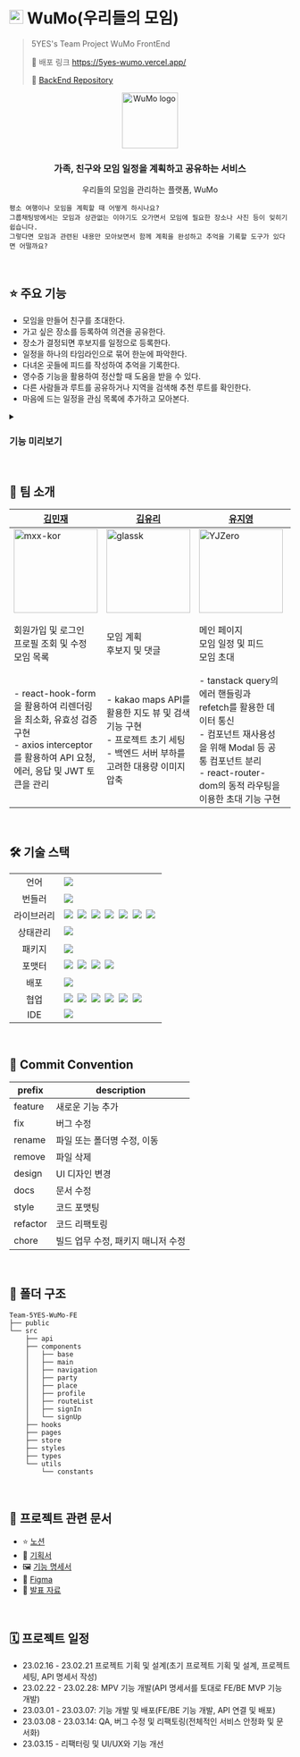 <h1><img width="25px" height="25px" src="https://user-images.githubusercontent.com/63575891/225193442-956c60ce-d81e-425c-982f-42de4acf0a0c.png" alt="WuMo logo"/> WuMo(우리들의 모임)</h1>
  

> 5YES's Team Project WuMo FrontEnd
>
> 🔗 배포 링크 https://5yes-wumo.vercel.app/
>
> 🍩 [BackEnd Repository](https://github.com/prgrms-web-devcourse/Team-5YES-WuMo-BE)


<div align="center">
  <img height="100px" src="https://user-images.githubusercontent.com/39071638/220715210-18e29cdc-b12e-470a-8e11-ed2122091e15.png" alt="WuMo logo" />
  <h3>가족, 친구와 모임 일정을 계획하고 공유하는 서비스</h3>
  <p>우리들의 모임을 관리하는 플랫폼, WuMo</p>
</div>

```
평소 여행이나 모임을 계획할 때 어떻게 하시나요?
그룹채팅방에서는 모임과 상관없는 이야기도 오가면서 모임에 필요한 장소나 사진 등이 잊히기 쉽습니다.
그렇다면 모임과 관련된 내용만 모아보면서 함께 계획을 완성하고 추억을 기록할 도구가 있다면 어떨까요? 
```

<br />

## ⭐️ 주요 기능

- 모임을 만들어 친구를 초대한다.
- 가고 싶은 장소를 등록하여 의견을 공유한다.
- 장소가 결정되면 후보지를 일정으로 등록한다.
- 일정을 하나의 타임라인으로 묶어 한눈에 파악한다.
- 다녀온 곳들에 피드를 작성하여 추억을 기록한다.
- 영수증 기능을 활용하여 정산할 때 도움을 받을 수 있다.
- 다른 사람들과 루트를 공유하거나 지역을 검색해 추천 루트를 확인한다.
- 마음에 드는 일정을 관심 목록에 추가하고 모아본다.

<details>
 <summary><h3>기능 미리보기</h3></summary>
 <details>
 <summary><h4>이메일 회원가입 및 로그인</h4></summary>
 <img width="40%" src="https://user-images.githubusercontent.com/63575891/225982229-65db4553-f08c-4f6a-a636-250e34e1a91d.gif" alt="이메일 회원가입 및 로그인" />
 </details>
 <details>
 <summary><h4>모임 생성 및 관리</h4></summary>
 <img width="40%" src="https://user-images.githubusercontent.com/63575891/225985663-f4c0ae2e-cc8a-4662-ae6d-faa5226e9ce4.gif" alt="모임 생성 및 관리"/>
 </details>
 <details>
 <summary><h4>초대 및 후보지 추가</h4></summary>
 <img width="40%" src="https://user-images.githubusercontent.com/63575891/225984576-2644357e-858f-4cc7-82b6-77add4b6bc28.gif" alt="초대 및 후보지 추가" />
 </details>
 <details>
 <summary><h4>일정 관리 및 피드</h4></summary>
 <img width="40%" src="https://user-images.githubusercontent.com/63575891/225986588-e84deef4-c99b-4aab-9164-6161698f0298.gif" alt="일정 관리 및 피드">
 </details>
 <details>
 <summary><h4>베스트 루트 조회 및 관심 목록</h4></summary>
 <img width="40%" src="https://user-images.githubusercontent.com/63575891/225985170-7012e7ce-790c-4d20-bfdf-b0bf5ed7edd2.gif" alt="베스트 루트 조회 및 관심 목록"/>
 </details>
</details>

<br />

## 🍩 팀 소개

|[김민재](https://github.com/mxx-kor)|[김유리](https://github.com/glassk)|[유지영](https://github.com/YJZero)|[주천욱](https://github.com/chunwookJoo)|
|---|---|---|---|
| <img height="150px" src="https://avatars.githubusercontent.com/mxx-kor" alt="mxx-kor"/> | <img height="150px" src="https://avatars.githubusercontent.com/glassk" alt="glassk" /> | <img height="150px" src="https://avatars.githubusercontent.com/YJZero" alt="YJZero" /> | <img height="150px" src="https://avatars.githubusercontent.com/chunwookJoo" alt="chunwookJoo" /> |
| 회원가입 및 로그인<br />프로필 조회 및 수정<br />모임 목록   | 모임 계획<br />후보지 및 댓글                                | 메인 페이지<br />모임 일정 및 피드<br />모임 초대            | 베스트 여행루트 목록<br />모임 추가 및 관리<br />랜딩 페이지, 404 페이지 |
| - react-hook-form을 활용하여 리렌더링을 최소화, 유효성 검증 구현<br />- axios interceptor를 활용하여 API 요청, 에러, 응답 및 JWT 토큰을 관리 | - kakao maps API를 활용한 지도 뷰 및 검색 기능 구현<br />- 프로젝트 초기 세팅<br /> - 백엔드 서버 부하를 고려한 대용량 이미지 압축 | - tanstack query의 에러 핸들링과 refetch를 활용한 데이터 통신<br />- 컴포넌트 재사용성을 위해 Modal 등 공통 컴포넌트 분리<br />- react-router-dom의 동적 라우팅을 이용한 초대 기능 구현 | - 베스트 루트 좋아요 디바운싱 커스텀 훅 분리<br />- recoil을 활용한 모임 추가 단계 및 유저 데이터 상태관리 |

<br />

## 🛠️ 기술 스택

<table>
<tr>
 <td align="center">언어</td>
 <td>
  <img src="https://img.shields.io/badge/TypeScript-3178C6?style=for-the-badge&logo=TypeScript&logoColor=ffffff"/>
 </td>
</tr>
<tr>
 <td align="center">번들러</td>
 <td>
  <img src="https://img.shields.io/badge/Vite-646CFF?style=for-the-badge&logo=Vite&logoColor=FFDA44"/>
 </td>
</tr>
<tr>
 <td align="center">라이브러리</td>
 <td>
  <img src="https://img.shields.io/badge/React-61DAFB?style=for-the-badge&logo=React&logoColor=ffffff"/>&nbsp  
  <img src="https://img.shields.io/badge/Chakra-319795?style=for-the-badge&logo=Chakra UI&logoColor=ffffff"/>&nbsp
  <img src="https://img.shields.io/badge/Emotion-CC67BC?style=for-the-badge&logo=Emotion&logoColor=ffffff"/>&nbsp  
  <img src="https://img.shields.io/badge/Axios-6028e0?style=for-the-badge&logo=Axios&logoColor=ffffff"/>&nbsp
  <img src="https://img.shields.io/badge/React Query-FF4154?style=for-the-badge&logo=React Query&logoColor=ffffff"/>&nbsp
  <img src="https://img.shields.io/badge/React Hook Form-EC5990?style=for-the-badge&logo=React-Hook-Form&logoColor=ffffff"/>&nbsp
  <img src="https://img.shields.io/badge/React Icons-1678e0?style=for-the-badge&logo=Recoil&logoColor=ffffff"/>&nbsp
  </td>
</tr>
<tr>
 <td align="center">상태관리</td>
 <td>
  <img src="https://img.shields.io/badge/Recoil-1678e0?style=for-the-badge&logo=Recoil&logoColor=ffffff"/>&nbsp  
 </td>
</tr>
<tr>
 <td align="center">패키지</td>
 <td>
    <img src="https://img.shields.io/badge/npm-CB3837?style=for-the-badge&logo=NPM&logoColor=ffffff"/>
  </td>
</tr>
<tr>
 <td align="center">포맷터</td>
 <td>
  <img src="https://img.shields.io/badge/Prettier-373338?style=for-the-badge&logo=Prettier&logoColor=ffffff"/>&nbsp 
  <img src="https://img.shields.io/badge/ESLint-4B32C3?style=for-the-badge&logo=ESLint&logoColor=ffffff"/>&nbsp 
  <img src="https://img.shields.io/badge/Husky-006179?style=for-the-badge&logo=Husky&logoColor=ffffff"/>&nbsp 
  <img src="https://img.shields.io/badge/Lint staged-02CBF2?style=for-the-badge&logo=Lint staged&logoColor=ffffff"/>&nbsp 
 </td>
</tr>
<tr>
 <td align="center">배포</td>
 <td>
   <img src="https://img.shields.io/badge/Vercel-000000?style=for-the-badge&logo=Vercel&logoColor=ffffff"/>
 </td>
</tr>
<tr>
 <td align="center">협업</td>
 <td>
    <img src="https://img.shields.io/badge/Git-F05032?style=for-the-badge&logo=Git&logoColor=white"/>&nbsp
    <img src="https://img.shields.io/badge/GitHub-181717?style=for-the-badge&logo=GitHub&logoColor=white"/>&nbsp 
    <img src="https://img.shields.io/badge/Notion-5a5d69?style=for-the-badge&logo=Notion&logoColor=white"/>&nbsp
    <img src="https://img.shields.io/badge/Slack-4A154B?style=for-the-badge&logo=Slack&logoColor=white"/>&nbsp
    <img src="https://img.shields.io/badge/Discord-4263f5?style=for-the-badge&logo=Discord&logoColor=white"/>&nbsp 
    <img src="https://img.shields.io/badge/Figma-d90f42?style=for-the-badge&logo=Figma&logoColor=white"/>&nbsp  
 </td>
</tr>
<tr>
 <td align="center">IDE</td>
 <td>
    <img src="https://img.shields.io/badge/VSCode-007ACC?style=for-the-badge&logo=Visual%20Studio%20Code&logoColor=white"/>&nbsp
</tr>
</table>

<br />

## 🌿 Commit Convention

| prefix | description |
| --- | --- |
| feature | 새로운 기능 추가 |
| fix | 버그 수정 |
| rename | 파일 또는 폴더명 수정, 이동
| remove | 파일 삭제
| design | UI 디자인 변경
| docs | 문서 수정 |
| style | 코드 포맷팅 |
| refactor | 코드 리팩토링 |
| chore | 빌드 업무 수정, 패키지 매니저 수정 |

<br />

## 📁 폴더 구조

```
Team-5YES-WuMo-FE 
├── public
└── src
    ├── api
    ├── components
    │   ├── base
    │   ├── main
    │   ├── navigation
    │   ├── party
    │   ├── place
    │   ├── profile
    │   ├── routeList
    │   ├── signIn
    │   └── signUp
    ├── hooks
    ├── pages
    ├── store
    ├── styles
    ├── types
    └── utils
        └── constants
```

<br />

## 📓 프로젝트 관련 문서

- ⭐️ [노션](https://backend-devcourse.notion.site/05-5YES-3f17f0d96f1e43deb4b262aa3b0fb459)
- 📝 [기획서](https://backend-devcourse.notion.site/bf79f214925444a6aa045ecf150e2a24)
- 🖼️ [기능 명세서](https://backend-devcourse.notion.site/fc61a303928a4619bc5735d8891666c6)
- 🎨 [Figma](https://www.figma.com/file/akZ8Cc0FmKUjCiN3NlxjRu/Gidong?node-id=196%3A1491)
- 🎤 [발표 자료](https://www.miricanvas.com/v/11ugjud)

<br />

## 🗓️ 프로젝트 일정

- 23.02.16 - 23.02.21 프로젝트 기획 및 설계(초기 프로젝트 기획 및 설계, 프로젝트 세팅, API 명세서 작성)
- 23.02.22 - 23.02.28: MPV 기능 개발(API 명세서를 토대로 FE/BE MVP 기능 개발)
- 23.03.01 - 23.03.07: 기능 개발 및 배포(FE/BE 기능 개발, API 연결 및 배포)
- 23.03.08 - 23.03.14: QA, 버그 수정 및 리팩토링(전체적인 서비스 안정화 및 문서화)
- 23.03.15 - 리팩터링 및 UI/UX와 기능 개선
